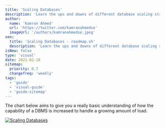 ```yaml
---
title: 'Scaling Databases'
description: 'Learn the ups and downs of different database scaling strategies'
author:
  name: 'Kamran Ahmed'
  url: 'https://twitter.com/kamranahmedse'
  imageUrl: '/authors/kamranahmedse.jpeg'
seo:
  title: 'Scaling Databases - roadmap.sh'
  description: 'Learn the ups and downs of different database scaling strategies'
isNew: false
type: 'visual'
date: 2021-02-18
sitemap:
  priority: 0.7
  changefreq: 'weekly'
tags:
  - 'guide'
  - 'visual-guide'
  - 'guide-sitemap'
---
```


The chart below aims to give you a really basic understanding of how the capability of a DBMS is increased to handle a growing amount of load.

[![Scaling Databases](/guides/scaling-databases.svg)](/guides/scaling-databases.svg)
